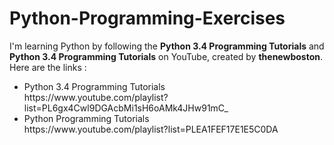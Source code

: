 # Python-Programming-Exercises
I'm learning Python by following the <b>Python 3.4 Programming Tutorials</b> and <b>Python 3.4 Programming Tutorials</b> on YouTube, created by <b>thenewboston</b>. Here are the links :
<ul>
  <li>Python 3.4 Programming Tutorials <br>https://www.youtube.com/playlist?list=PL6gx4Cwl9DGAcbMi1sH6oAMk4JHw91mC_ </li>
  <li>Python Programming Tutorials <br>https://www.youtube.com/playlist?list=PLEA1FEF17E1E5C0DA </li>
<ul>
